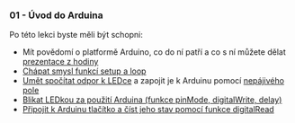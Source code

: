 ### 01 - Úvod do Arduina

Po této lekci byste měli být schopni: 
- Mít povědomí o platformě Arduino, co do ní patří a co s ní můžete dělat [prezentace z hodiny](/prezentace/01_Arduino_Intro.pptx) 
- [Chápat smysl funkcí setup a loop](https://bastlirna.hwkitchen.cz/i-zaklady-1-naproste-minimum/)
- [Umět spočítat odpor k LEDce](https://www.youtube.com/watch?v=RnpiNT4ecO4&ab_channel=MichalJakubec) a zapojit je k Arduinu pomocí [nepájivého pole](https://www.youtube.com/watch?v=5ejHjH8z1rk&ab_channel=SP%C5%A0aVO%C5%A0P%C5%99%C3%ADbram)
- [Blikat LEDkou za použití Arduina (funkce pinMode, digitalWrite, delay)](https://bastlirna.hwkitchen.cz/i-zaklady-2-bliknuti-led/) 
- [Připojit k Arduinu tlačítko a číst jeho stav pomocí funkce digitalRead](https://www.itnetwork.cz/hardware-pc/arduino/hardware/arduino-hrajeme-si-s-ledkami)
